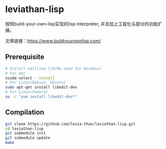 # leviathan-lisp

按照build-your-own-lisp实现的lisp interpreter, 并且加上工程化与部分的功能扩展。

文章链接：https://www.buildyourownlisp.com/

## Prerequisite
```bash
# Install editline lib(No need for Windows)
# For mac
xcode-select --install
# For Linux(Debian, Ubuntu)
sudo apt-get install libedit-dev
# For Linux(Fedora)
su -c "yum install libedit-dev*"
```

## Compilation
```bash
git clone https://github.com/levia-than/leviathan-lisp.git
cd leviathan-lisp
git submodule init
git submodule update
make
```